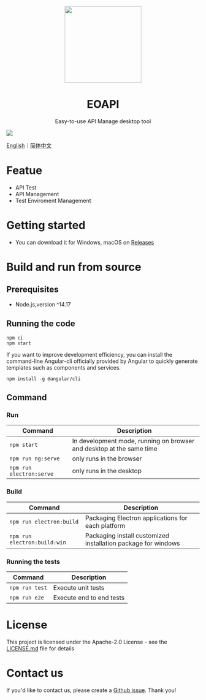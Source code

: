 <p align="center">
  <a href="https://github.com/eolinker/eoapi">
    <img width="200" src="https://raw.githubusercontent.com/eolinker/eoapi/main/src/assets/icons/128x128.png">
  </a>
</p>
<h1 align="center">EOAPI</h1>
<div align="center">
Easy-to-use API Manage desktop tool
</div>

![](https://raw.githubusercontent.com/eolinker/eoapi/main/wiki/preview_1.png)

[English](README.md)｜[简体中文](README.zh-cn.md)

# Featue

- API Test
- API Management
- Test Enviroment Management

# Getting started

<!-- - Try the [live demo](http://eoapi.dev.eolink.com/) -->
- You can download it for Windows, macOS on [Releases](https://github.com/eolinker/eoapi/releases)

# Build and run from source

## Prerequisites

- Node.js,version ^14.17

## Running the code

```
npm ci
npm start
```

If you want to improve development efficiency, you can install the command-line Angular-cli officially provided by Angular to quickly generate templates such as components and services.

```
npm install -g @angular/cli
```

## Command

### Run

| Command                  | Description                                                          |
| ------------------------ | -------------------------------------------------------------------- |
| `npm start`              | In development mode, running on browser and desktop at the same time |
| `npm run ng:serve`       | only runs in the browser                                             |
| `npm run electron:serve` | only runs in the desktop                                             |

### Build

| Command                      | Description                                                   |
| ---------------------------- | ------------------------------------------------------------- |
| `npm run electron:build`     | Packaging Electron applications for each platform             |
| `npm run electron:build:win` | Packaging install customized installation package for windows |

### Running the tests

| Command        | Description              |
| -------------- | ------------------------ |
| `npm run test` | Execute unit tests       |
| `npm run e2e`  | Execute end to end tests |

# License

This project is licensed under the Apache-2.0 License - see the [LICENSE.md](LICENSE) file for details

# Contact us

If you'd like to contact us, please create a [Github issue](https://github.com/eolinker/eoapi/issues). Thank you!
